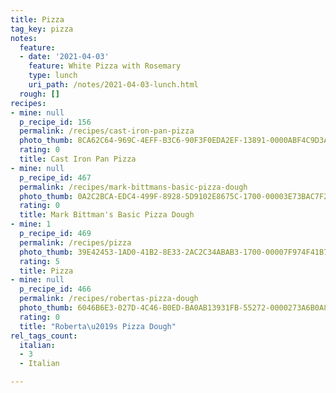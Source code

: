 ```yaml
---
title: Pizza
tag_key: pizza
notes:
  feature:
  - date: '2021-04-03'
    feature: White Pizza with Rosemary
    type: lunch
    uri_path: /notes/2021-04-03-lunch.html
  rough: []
recipes:
- mine: null
  p_recipe_id: 156
  permalink: /recipes/cast-iron-pan-pizza
  photo_thumb: 8CA62C64-969C-4EFF-B3C6-90F3F0EDA2EF-13891-0000ABF4C9D3AFA6.jpg
  rating: 0
  title: Cast Iron Pan Pizza
- mine: null
  p_recipe_id: 467
  permalink: /recipes/mark-bittmans-basic-pizza-dough
  photo_thumb: 0A2C2BCA-EDC4-499F-8928-5D9102E8675C-1700-00003E73BAC7F29F.jpg
  rating: 0
  title: Mark Bittman's Basic Pizza Dough
- mine: 1
  p_recipe_id: 469
  permalink: /recipes/pizza
  photo_thumb: 39E42453-1AD0-41B2-8E33-2AC2C34ABAB3-1700-00007F974F41B7B9.jpg
  rating: 5
  title: Pizza
- mine: null
  p_recipe_id: 466
  permalink: /recipes/robertas-pizza-dough
  photo_thumb: 6046B6E3-027D-4C46-B0ED-BA0AB13931FB-55272-0000273A6B0A893C.jpg
  rating: 0
  title: "Roberta\u2019s Pizza Dough"
rel_tags_count:
  italian:
  - 3
  - Italian

---
```

